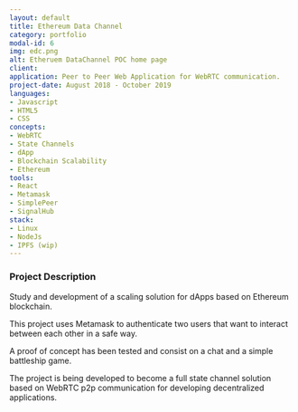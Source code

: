 ```yaml
---
layout: default
title: Ethereum Data Channel
category: portfolio
modal-id: 6
img: edc.png
alt: Etheruem DataChannel POC home page
client: 
application: Peer to Peer Web Application for WebRTC communication.
project-date: August 2018 - October 2019
languages:
- Javascript
- HTML5
- CSS
concepts:
- WebRTC
- State Channels
- dApp
- Blockchain Scalability
- Ethereum
tools:
- React
- Metamask
- SimplePeer
- SignalHub
stack:
- Linux
- NodeJs
- IPFS (wip)
---
```


### Project Description

Study and development of a scaling solution for dApps based on Ethereum blockchain.

This project uses Metamask to authenticate two users that want to interact between each other in a safe way.

A proof of concept has been tested and consist on a chat and a simple battleship game.

The project is being developed to become a full state channel solution based on WebRTC p2p communication for developing decentralized applications.
